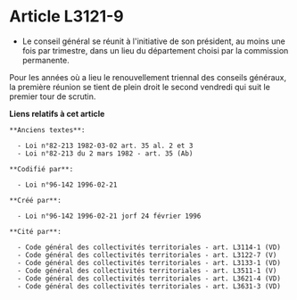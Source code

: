 # Article L3121-9

- Le conseil général se réunit à l'initiative de son président, au moins une fois par trimestre, dans un lieu du département
choisi par la commission permanente.

Pour les années où a lieu le renouvellement triennal des conseils généraux, la première réunion se tient de plein droit le
second vendredi qui suit le premier tour de scrutin.

**Liens relatifs à cet article**

	**Anciens textes**:

	  - Loi n°82-213 1982-03-02 art. 35 al. 2 et 3
	  - Loi n°82-213 du 2 mars 1982 - art. 35 (Ab)

	**Codifié par**:

	  - Loi n°96-142 1996-02-21

	**Créé par**:

	  - Loi n°96-142 1996-02-21 jorf 24 février 1996

	**Cité par**:

	  - Code général des collectivités territoriales - art. L3114-1 (VD)
	  - Code général des collectivités territoriales - art. L3122-7 (V)
	  - Code général des collectivités territoriales - art. L3133-1 (VD)
	  - Code général des collectivités territoriales - art. L3511-1 (V)
	  - Code général des collectivités territoriales - art. L3621-4 (VD)
	  - Code général des collectivités territoriales - art. L3631-3 (VD)
